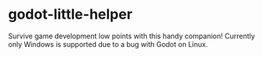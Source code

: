 # godot-little-helper
Survive game development low points with this handy companion! 
Currently only Windows is supported due to a bug with Godot on Linux.
